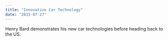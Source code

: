 ```yaml
---
title: "Innovative Car Technology"
date: "2015-07-27"
---
```

Henry Bard demonstrates his new car technologies before heading back to the US.
